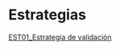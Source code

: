 # Estrategias

[EST01_Estrategia de validación](Estrategias%2024e7d6af2c6b4dfdba3042c5c8aecd6e/EST01_Estrategia%20de%20validacio%CC%81n%209ff918a6fb6047d894e369b9a49322c5.md)